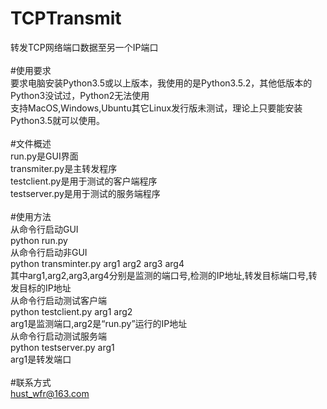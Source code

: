 # TCPTransmit<br>
转发TCP网络端口数据至另一个IP端口<br><br>
#使用要求<br>
要求电脑安装Python3.5或以上版本，我使用的是Python3.5.2，其他低版本的Python3没试过，Python2无法使用<br>
支持MacOS,Windows,Ubuntu其它Linux发行版未测试，理论上只要能安装Python3.5就可以使用。<br><br>
#文件概述<br>
run.py是GUI界面<br>
transmiter.py是主转发程序<br>
testclient.py是用于测试的客户端程序<br>
testserver.py是用于测试的服务端程序<br><br>
#使用方法<br>
从命令行启动GUI<br>
python run.py<br>
从命令行启动非GUI<br>
python transminter.py arg1 arg2 arg3 arg4<br>
其中arg1,arg2,arg3,arg4分别是监测的端口号,检测的IP地址,转发目标端口号,转发目标的IP地址<br>
从命令行启动测试客户端<br>
python testclient.py arg1 arg2<br>
arg1是监测端口,arg2是“run.py”运行的IP地址<br>
从命令行启动测试服务端<br>
python testserver.py arg1<br>
arg1是转发端口<br><br>
#联系方式<br>
hust_wfr@163.com<br>

